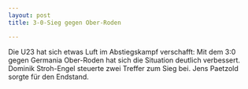 ```yaml
---
layout: post
title: 3-0-Sieg gegen Ober-Roden

---
```


Die U23 hat sich etwas Luft im Abstiegskampf verschafft: Mit dem 3:0 gegen Germania Ober-Roden hat sich die Situation deutlich verbessert. Dominik Stroh-Engel steuerte zwei Treffer zum Sieg bei. Jens Paetzold sorgte für den Endstand.


